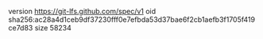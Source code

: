 version https://git-lfs.github.com/spec/v1
oid sha256:ac28a4d1ceb9df37230fff0e7efbda53d37bae6f2cb1aefb3f1705f419ce7d83
size 58234
